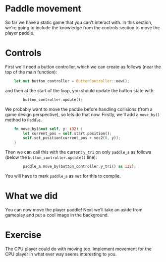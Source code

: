 # Paddle movement

So far we have a static game that you can't interact with.
In this section, we're going to include the knowledge from the controls section to move the player paddle.

# Controls

First we'll need a button controller, which we can create as follows (near the top of the main function):

```rust
    let mut button_controller = ButtonController::new();
```

and then at the start of the loop, you should update the button state with:

```rust
        button_controller.update();
```

We probably want to move the paddle before handling collisions (from a game design perspective), so lets do that now.
Firstly, we'll add a `move_by()` method to `Paddle`.

```rust
    fn move_by(&mut self, y: i32) {
        let current_pos = self.start.position();
        self.set_position(current_pos + vec2(0, y));
    }
```

Then we can call this with the current `y_tri` on only `paddle_a` as follows (below the `button_controller.update()` line):

```rust
        paddle_a.move_by(button_controller.y_tri() as i32);
```

You will have to mark `paddle_a` as `mut` for this to compile.

# What we did

You can now move the player paddle! Next we'll take an aside from gameplay and put a cool image in the background.

# Exercise

The CPU player could do with moving too. Implement movement for the CPU player in what ever way seems interesting to you.
